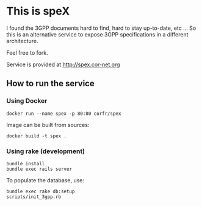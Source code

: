 # This is speX

I found the 3GPP documents hard to find, hard to stay up-to-date, etc ...
So this is an alternative service to expose 3GPP specifications in a different architecture.

Feel free to fork.

Service is provided at http://spex.cor-net.org

## How to run the service

### Using Docker

```
docker run --name spex -p 80:80 corfr/spex
```

Image can be built from sources:
```
docker build -t spex .
```

### Using rake (development)

```
bundle install
bundle exec rails server
```

To populate the database, use:
```
bundle exec rake db:setup
scripts/init_3gpp.rb
```

